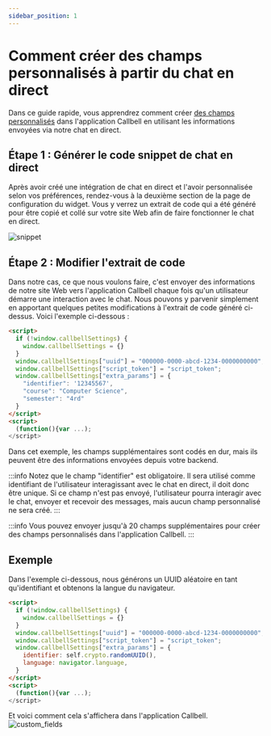 ```yaml
---
sidebar_position: 1
---
```


# Comment créer des champs personnalisés à partir du chat en direct

Dans ce guide rapide, vous apprendrez comment créer [des champs personnalisés](https://headwayapp.co/callbell-changelog/custom-fields-(for-contacts)-225586) dans l'application Callbell en utilisant les informations envoyées via notre chat en direct.

## Étape 1 : Générer le code snippet de chat en direct

Après avoir créé une intégration de chat en direct et l'avoir personnalisée selon vos préférences, rendez-vous à la deuxième section de la page de configuration du widget. Vous y verrez un extrait de code qui a été généré pour être copié et collé sur votre site Web afin de faire fonctionner le chat en direct.

![snippet](./assets/snippet.png)

## Étape 2 : Modifier l'extrait de code

Dans notre cas, ce que nous voulons faire, c'est envoyer des informations de notre site Web vers l'application Callbell chaque fois qu'un utilisateur démarre une interaction avec le chat. Nous pouvons y parvenir simplement en apportant quelques petites modifications à l'extrait de code généré ci-dessus. Voici l'exemple ci-dessous :

```html
<script>
  if (!window.callbellSettings) {
    window.callbellSettings = {}
  }
  window.callbellSettings["uuid"] = "000000-0000-abcd-1234-0000000000";
  window.callbellSettings["script_token"] = "script_token";
  window.callbellSettings["extra_params"] = {
    "identifier": '12345567',
    "course": "Computer Science",
    "semester": "4rd"
  }
</script>
<script>
  (function(){var ...);
</script>
```

Dans cet exemple, les champs supplémentaires sont codés en dur, mais ils peuvent être des informations envoyées depuis votre backend.

:::info
Notez que le champ "identifier" est obligatoire. Il sera utilisé comme identifiant de l'utilisateur interagissant avec le chat en direct, il doit donc être unique. Si ce champ n'est pas envoyé, l'utilisateur pourra interagir avec le chat, envoyer et recevoir des messages, mais aucun champ personnalisé ne sera créé.
:::

:::info
Vous pouvez envoyer jusqu'à 20 champs supplémentaires pour créer des champs personnalisés dans l'application Callbell.
:::

## Exemple

Dans l'exemple ci-dessous, nous générons un UUID aléatoire en tant qu'identifiant et obtenons la langue du navigateur.
```html
<script>
  if (!window.callbellSettings) {
    window.callbellSettings = {}
  }
  window.callbellSettings["uuid"] = "000000-0000-abcd-1234-0000000000";
  window.callbellSettings["script_token"] = "script_token";
  window.callbellSettings["extra_params"] = {
    identifier: self.crypto.randomUUID(),
    language: navigator.language,
  }
</script>
<script>
  (function(){var ...);
</script>
````

Et voici comment cela s'affichera dans l'application Callbell.
![custom_fields](./assets/custom_fields.png)